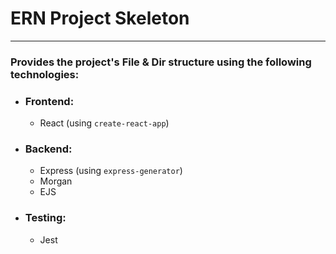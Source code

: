 # ERN Project Skeleton
---
### Provides the project's File & Dir structure using the following technologies:
* ### Frontend:
  * React (using `create-react-app`)
* ### Backend:
  * Express (using `express-generator`)
  * Morgan
  * EJS
* ### Testing:
  * Jest
